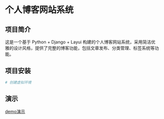 # 个人博客网站系统

## 项目简介

这是一个基于 Python + Django + Layui 构建的个人博客网站系统，采用简洁优雅的设计风格，提供了完整的博客功能，包括文章发布、分类管理、标签系统等功能。

## 项目安装

```python
# 创建虚拟环境

```

## 演示

[demo演示](http://117.72.211.78/resume/)
